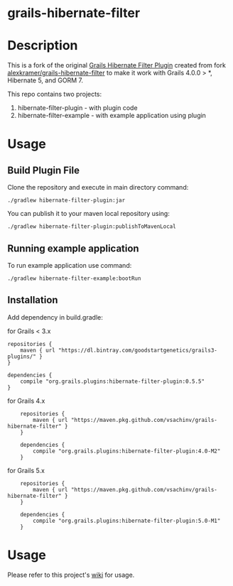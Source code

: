 grails-hibernate-filter
=======================

# Description
This is a fork of the original [Grails Hibernate Filter Plugin](http://grails.org/plugin/hibernate-filter) 
created from fork [alexkramer/grails-hibernate-filter](https://github.com/alexkramer/grails-hibernate-filter) 
to make it work with Grails 4.0.0 > *, Hibernate 5, and GORM 7.

This repo contains two projects:
  
1.  hibernate-filter-plugin - with plugin code
1.  hibernate-filter-example - with example application using plugin 

# Usage

## Build Plugin File

Clone the repository and execute in main directory command:

    ./gradlew hibernate-filter-plugin:jar
    
You can publish it to your maven local repository using:

    ./gradlew hibernate-filter-plugin:publishToMavenLocal
    
## Running example application

To run example application use command:

    ./gradlew hibernate-filter-example:bootRun
    
## Installation

Add dependency in build.gradle:

for Grails < 3.x

    repositories {
        maven { url "https://dl.bintray.com/goodstartgenetics/grails3-plugins/" }
    }
    
    dependencies {
        compile "org.grails.plugins:hibernate-filter-plugin:0.5.5"
    }
    
for Grails 4.x    

        repositories {
            maven { url "https://maven.pkg.github.com/vsachinv/grails-hibernate-filter" }
        }
        
        dependencies {
            compile "org.grails.plugins:hibernate-filter-plugin:4.0-M2"
        }

for Grails 5.x

        repositories {
            maven { url "https://maven.pkg.github.com/vsachinv/grails-hibernate-filter" }
        }
        
        dependencies {
            compile "org.grails.plugins:hibernate-filter-plugin:5.0-M1"
        }

# Usage

Please refer to this project's [wiki](https://github.com/alexkramer/grails-hibernate-filter/wiki) for usage.
